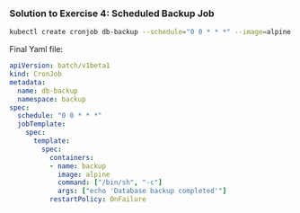### Solution to Exercise 4: Scheduled Backup Job

```bash
kubectl create cronjob db-backup --schedule="0 0 * * *" --image=alpine -n backup -- /bin/sh -c "echo 'Database backup completed'"
```

Final Yaml file:

```yaml
apiVersion: batch/v1beta1
kind: CronJob
metadata:
  name: db-backup
  namespace: backup
spec:
  schedule: "0 0 * * *"
  jobTemplate:
    spec:
      template:
        spec:
          containers:
          - name: backup
            image: alpine
            command: ["/bin/sh", "-c"]
            args: ["echo 'Database backup completed'"]
          restartPolicy: OnFailure
```